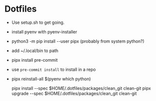 # Dotfiles

- Use setup.sh to get going.
- install pyenv with pyenv-installer
- python3 -m pip install --user pipx  (probably from system python?)
- add ~/.local/bin to path
- pipx install pre-commit
- use `pre-commit install` to install in a repo
- pipx reinstall-all $(pyenv which python)


    pipx install --spec $HOME/.dotfiles/packages/clean_git clean-git
    pipx upgrade --spec $HOME/.dotfiles/packages/clean_git clean-git
